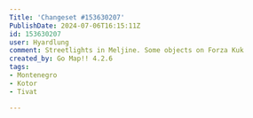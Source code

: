 ```yaml
---
Title: 'Changeset #153630207'
PublishDate: 2024-07-06T16:15:11Z
id: 153630207
user: Hyardlung
comment: Streetlights in Meljine. Some objects on Forza Kuk
created_by: Go Map!! 4.2.6
tags:
- Montenegro
- Kotor
- Tivat

---
```

